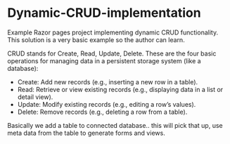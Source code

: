 # Dynamic-CRUD-implementation
Example Razor pages project implementing dynamic CRUD functionality. This solution is a very basic example so the author can learn.

CRUD stands for Create, Read, Update, Delete. These are the four basic operations for managing data in a persistent storage system (like a database):
 - Create: Add new records (e.g., inserting a new row in a table).
 - Read: Retrieve or view existing records (e.g., displaying data in a list or detail view).
 - Update: Modify existing records (e.g., editing a row’s values).
 - Delete: Remove records (e.g., deleting a row from a table).

Basically we add a table to connected database.. this will pick that up, use meta data from the table to generate forms and views.
